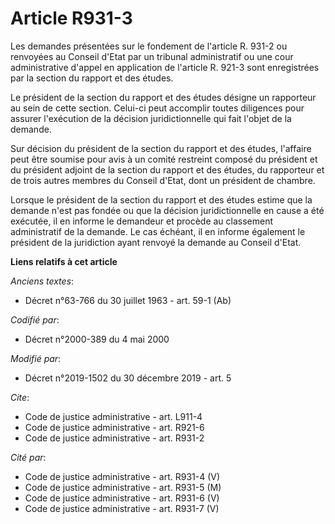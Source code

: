 # Article R931-3

Les demandes présentées sur le fondement de l'article R. 931-2 ou renvoyées au Conseil d'Etat par un tribunal administratif
ou une cour administrative d'appel en application de l'article R. 921-3 sont enregistrées par la section du rapport et des
études.

Le président de la section du rapport et des études désigne un rapporteur au sein de cette section. Celui-ci peut accomplir
toutes diligences pour assurer l'exécution de la décision juridictionnelle qui fait l'objet de la demande.

Sur décision du président de la section du rapport et des études, l'affaire peut être soumise pour avis à un comité restreint
composé du président et du président adjoint de la section du rapport et des études, du rapporteur et de trois autres membres
du Conseil d'Etat, dont un président de chambre.

Lorsque le président de la section du rapport et des études estime que la demande n'est pas fondée ou que la décision
juridictionnelle en cause a été exécutée, il en informe le demandeur et procède au classement administratif de la demande. Le
cas échéant, il en informe également le président de la juridiction ayant renvoyé la demande au Conseil d'Etat.

**Liens relatifs à cet article**

_Anciens textes_:

  - Décret n°63-766 du 30 juillet 1963 - art. 59-1 (Ab)

_Codifié par_:

  - Décret n°2000-389 du 4 mai 2000

_Modifié par_:

  - Décret n°2019-1502 du 30 décembre 2019 - art. 5

_Cite_:

  - Code de justice administrative - art. L911-4
  - Code de justice administrative - art. R921-6
  - Code de justice administrative - art. R931-2

_Cité par_:

  - Code de justice administrative - art. R931-4 (V)
  - Code de justice administrative - art. R931-5 (M)
  - Code de justice administrative - art. R931-6 (V)
  - Code de justice administrative - art. R931-7 (V)
